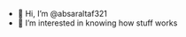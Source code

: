 - 👋 Hi, I’m @absaraltaf321
- 👀 I’m interested in knowing how stuff works
  

<!---
absaraltaf321/absaraltaf321 is a ✨ special ✨ repository because its `README.md` (this file) appears on your GitHub profile.
You can click the Preview link to take a look at your changes.
--->
